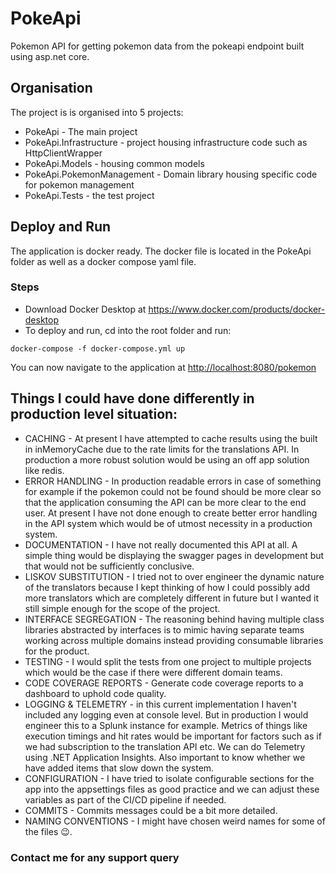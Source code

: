 # PokeApi

Pokemon API for getting pokemon data from the pokeapi endpoint built using asp.net core.

## Organisation

The project is is organised into 5 projects:

* PokeApi - The main project
* PokeApi.Infrastructure - project housing infrastructure code such as HttpClientWrapper
* PokeApi.Models - housing common models
* PokeApi.PokemonManagement - Domain library housing specific code for pokemon management
* PokeApi.Tests - the test project

## Deploy and Run

The application is docker ready. The docker file is located in the PokeApi folder as well as a docker compose yaml file.

### Steps

* Download Docker Desktop at <https://www.docker.com/products/docker-desktop>
* To deploy and run, cd into the root folder and run:

```
docker-compose -f docker-compose.yml up
```

You can now navigate to the application at
<http://localhost:8080/pokemon>

## Things I could have done differently in production level situation:

* CACHING - At present I have attempted to cache results using the built in inMemoryCache due to the rate limits for the translations API. In production a more robust solution would be using an off app solution like redis.
* ERROR HANDLING - In production readable errors in case of something for example if the pokemon could not be found should be more clear so that the application consuming the API can be more clear to the end user. At present I have not done enough to create better error handling in the API system which would be of utmost necessity in a production system.
* DOCUMENTATION - I have not really documented this API at all. A simple thing would be displaying the swagger pages in development but that would not be sufficiently conclusive.
* LISKOV SUBSTITUTION - I tried not to over engineer the dynamic nature of the translators because I kept thinking of how I could possibly add more translators which are completely different in future but I wanted it still simple enough for the scope of the project.
* INTERFACE SEGREGATION - The reasoning behind having multiple class libraries abstracted by interfaces is to mimic having separate teams working across multiple domains instead providing consumable libraries for the product.
* TESTING - I would split the tests from one project to multiple projects which would be the case if there were different domain teams.
* CODE COVERAGE REPORTS - Generate code coverage reports to a dashboard to uphold code quality.
* LOGGING & TELEMETRY - in this current implementation I haven't included any logging even at console level. But in production I would engineer this to a Splunk instance for example. Metrics of things like execution timings and hit rates would be important for factors such as if we had subscription to the translation API etc. We can do Telemetry using .NET Application Insights. Also important to know whether we have added items that slow down the system.
* CONFIGURATION - I have tried to isolate configurable sections for the app into the appsettings files as good practice and we can adjust these variables as part of the CI/CD pipeline if needed.
* COMMITS - Commits messages could be a bit more detailed.
* NAMING CONVENTIONS - I might have chosen weird names for some of the files 😉.
  
### Contact me for any support query